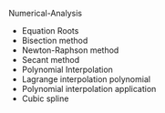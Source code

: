 Numerical-Analysis

* Equation Roots
* Bisection method
* Newton-Raphson method
* Secant method
* Polynomial Interpolation
* Lagrange interpolation polynomial
* Polynomial interpolation application
* Cubic spline
